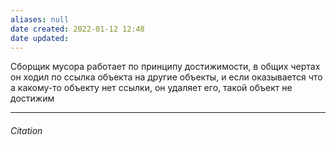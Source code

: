 ```yaml
---
aliases: null
date created: 2022-01-12 12:48
date updated:
---
```


Сборщик мусора работает по принципу достижимости, в общих чертах он ходил по ссылка объекта на другие объекты, и если оказывается что а какому-то объекту нет ссылки, он удаляет его, такой объект не достижим

---

###### Citation

